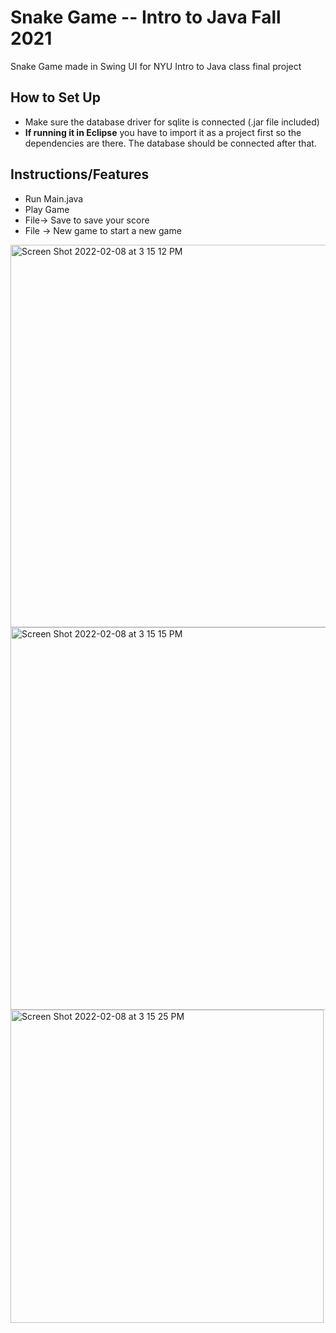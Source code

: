 # Snake Game -- Intro to Java Fall 2021
Snake Game made in Swing UI for NYU Intro to Java class final project

## How to Set Up
* Make sure the database driver for sqlite is connected (.jar file included)
* **If running it in Eclipse** you have to import it as a project first so the dependencies are there. The database should be connected after that. 

## Instructions/Features
* Run Main.java
* Play Game
* File-> Save to save your score
* File -> New game to start a new game
<img width="612" alt="Screen Shot 2022-02-08 at 3 15 12 PM" src="https://user-images.githubusercontent.com/33405530/153068388-81a2668b-cfa1-48c0-b272-be2c4ebeca86.png">
<img width="612" alt="Screen Shot 2022-02-08 at 3 15 15 PM" src="https://user-images.githubusercontent.com/33405530/153068400-af8080a5-3e50-4d19-9a7d-2376af15b191.png">
<img width="501" alt="Screen Shot 2022-02-08 at 3 15 25 PM" src="https://user-images.githubusercontent.com/33405530/153068407-dd460610-ddc7-40a2-872d-a0713dc7c204.png">
